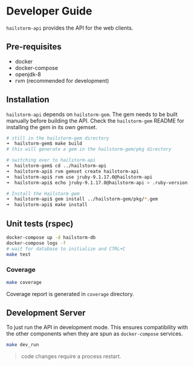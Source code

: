 # Developer Guide

``hailstorm-api`` provides the API for the web clients.

## Pre-requisites

- docker
- docker-compose
- openjdk-8
- rvm (recommended for development)

## Installation

``hailstorm-api`` depends on ``hailstorm-gem``. The gem needs to be built manually before building the API. Check the
``hailstorm-gem`` README for installing the gem in its own gemset.

```bash
# still in the hailstorm-gem directory
➜  hailstorm-gem$ make build
# this will generate a gem in the hailstorm-gem/pkg directory

# switching over to hailstorm-api
➜  hailstorm-gem$ cd ../hailstorm-api
➜  hailstorm-api$ rvm gemset create hailstorm-api
➜  hailstorm-api$ rvm use jruby-9.1.17.0@hailstorm-api
➜  hailstorm-api$ echo jruby-9.1.17.0@hailstorm-api > .ruby-version

# Install the Hailstorm gem
➜  hailstorm-api$ gem install ../hailstorm-gem/pkg/*.gem
➜  hailstorm-api$ make install
```

## Unit tests (rspec)

```bash
docker-compose up -d hailstorm-db
docker-compose logs -f
# wait for database to initialize and CTRL+C
make test
```
### Coverage

```bash
make coverage
```
Coverage report is generated in ``coverage`` directory.

## Development Server

To just run the API in development mode. This ensures compatibility with the other components
when they are spun as ``docker-compose`` services.
```bash
make dev_run
```

> code changes require a process restart.
